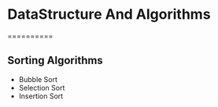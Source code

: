 # DataStructure And Algorithms
==========

## Sorting Algorithms

* Bubble Sort
* Selection Sort
* Insertion Sort


